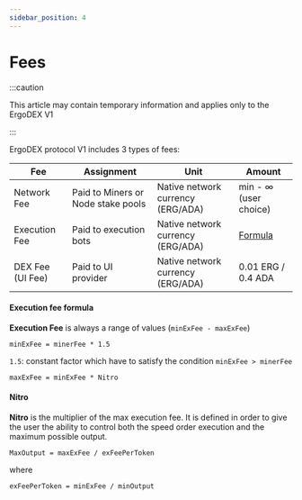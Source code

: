 ```yaml
---
sidebar_position: 4
---
```


# Fees

:::caution

This article may contain temporary information and applies only to the ErgoDEX V1

:::

ErgoDEX protocol V1 includes 3 types of fees:

| Fee              | Assignment                         | Unit                              | Amount                            |
| ---------------- | ---------------------------------- | --------------------------------- | --------------------------------- |
| Network Fee      | Paid to Miners or Node stake pools | Native network currency (ERG/ADA) | min - ∞ (user choice)             |
| Execution Fee    | Paid to execution bots             | Native network currency (ERG/ADA) | [Formula](#execution-fee-formula) |
| DEX Fee (UI Fee) | Paid to UI provider                | Native network currency (ERG/ADA) | 0.01 ERG / 0.4 ADA                |

#### Execution fee formula

**Execution Fee** is always a range of values (`minExFee - maxExFee`)

`minExFee = minerFee * 1.5`

`1.5`: constant factor which have to satisfy the condition `minExFee > minerFee`

`maxExFee = minExFee * Nitro`

#### Nitro
**Nitro** is the multiplier of the max execution fee. It is defined in order to give the user the ability to control 
both the speed order execution and the maximum possible output.

`MaxOutput = maxExFee / exFeePerToken`

where

`exFeePerToken = minExFee / minOutput`